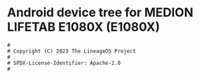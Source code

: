 # Android device tree for MEDION LIFETAB E1080X (E1080X)

```
#
# Copyright (C) 2023 The LineageOS Project
#
# SPDX-License-Identifier: Apache-2.0
#
```
